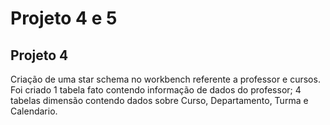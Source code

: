 # Projeto 4 e 5
## Projeto 4
Criação de uma star schema no workbench referente a professor e cursos.
Foi criado 1 tabela fato contendo informação de dados do professor;
4 tabelas dimensão contendo dados sobre Curso, Departamento, Turma e Calendario.
